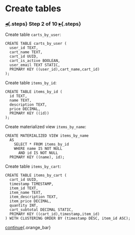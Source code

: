 <div class="top">

# Create tables
### [◂](command:katapod.loadPage?step1){.steps} Step 2 of 10 [▸](command:katapod.loadPage?step3){.steps}
</div>

Create table `carts_by_user`:
```
CREATE TABLE carts_by_user (
  user_id TEXT,
  cart_name TEXT,
  cart_id UUID,
  cart_is_active BOOLEAN,
  user_email TEXT STATIC,
  PRIMARY KEY ((user_id),cart_name,cart_id)
);
```

Create table `items_by_id`:
```
CREATE TABLE items_by_id (
  id TEXT,
  name TEXT,
  description TEXT,
  price DECIMAL,
  PRIMARY KEY ((id))
);
```

Create materialized view `items_by_name`:
```
CREATE MATERIALIZED VIEW items_by_name 
  AS 
    SELECT * FROM items_by_id
    WHERE name IS NOT NULL 
      AND id IS NOT NULL
  PRIMARY KEY ((name), id);
```


Create table `items_by_cart`:
```
CREATE TABLE items_by_cart (
  cart_id UUID,
  timestamp TIMESTAMP,
  item_id TEXT,
  item_name TEXT,
  item_description TEXT,
  item_price DECIMAL,
  quantity INT,
  cart_subtotal DECIMAL STATIC,
  PRIMARY KEY ((cart_id),timestamp,item_id)
) WITH CLUSTERING ORDER BY (timestamp DESC, item_id ASC);
```

[continue](command:katapod.loadPage?step3){.orange_bar}